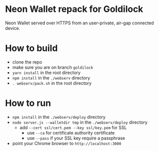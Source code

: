 # Neon Wallet repack for Goldilock
Neon Wallet served over HTTPS from an user-private, air-gap connected device.

# How to build
- clone the repo
- make sure you are on branch `goldilock`
- `yarn install` in the root directory
- `npm install` in the `./webserv` directory
- `. webserv/pack.sh` in the root directory

# How to run
- `npm install` in the `./webserv/deploy` directory
- `node server.js --walletdir tmp` in the `./webserv/deploy` directory
  - add `--cert ssl/cert.pem --key ssl/key.pem` for SSL
    - use `--ca` for certificate authority certificate
    - use `--pass` if your SSL key require a passphrase
- point your Chrome browser to `http://localhost:3000`
